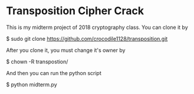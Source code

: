 # Transposition Cipher Crack
This is my midterm project of 2018 cryptography class.
You can clone it by
  
  $ sudo git clone https://github.com/crocodile1128/transposition.git
  
After you clone it, you must change it's owner by
  
  $ chown <user> -R transpostion/

And then you can run the python script

  $ python midterm.py

